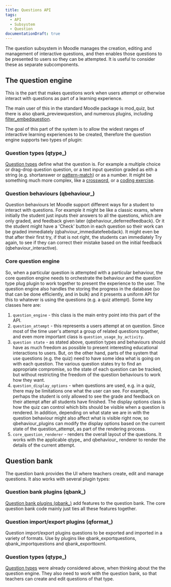 ```yaml
---
title: Questions API
tags:
  - API
  - Subsystem
  - Question
documentationDraft: true
---
```


The question subsystem in Moodle manages the creation, editing and management of interactive questions, and then enables those questions to be presented to users so they can be attempted. It is useful to consider these as separate subcomponents.

## The question engine

This is the part that makes questions work when users attempt or otherwise interact with questions as part of a learning experience.

The main user of this in the standard Moodle package is mod_quiz, but there is also qbank_previewquestion, and numerous plugins, including [filter_embedquestion](https://moodle.org/plugins/filter_embedquestion).

The goal of this part of the system is to allow the widest ranges of interactive learning experiences to be created, therefore the question engine supports two types of plugin:

### Question types (qtype_)

[Question types](../../plugintypes/qtype/index.md) define what the question is. For example a multiple choice or drag-drop question question, or a text input question graded as eith a string (e.g. shortanswer or [pattern-match](https://moodle.org/plugins/qtype_pmatch)) or as a number. It might be something much more complex, like a [crossword](https://moodle.org/plugins/qtype_crossword), or a [coding exercise](https://moodle.org/plugins/qtype_coderunner).

### Question behaviours (qbehaviour_)

Question behaviours let Moodle support different ways for a student to interact with questions. For example it might be like a classic exams, where initially the student just inputs their answers to all the questions, which are only graded, and feedback given later (qbehaviour_deferredfeedback). Or it the student might have a 'Check' button in each question so their work can be graded immediately (qbahviour_immediatefeebdack). It might even be that after their first try, if that is not right, the students can immediately Try again, to see if they can correct their mistake based on the initial feedback (qbehaviour_interactive).

### Core question engine

So, when a particular question is attempted with a particular behaviour, the core question engine needs to orchestrate the behaviour and the question type plug plugin to work together to present the experience to the user. The question engine also handles the storing the progress in the database (so that can be done efficiently, and in bulk) and it presents a uniform API for this to whatever is using the questions (e.g. a quiz attempt). Some key classes here are:

1. `question_engine` - this class is the main entry point into this part of the API.
2. `question_attempt` - this represents a users attempt at on question. Since most of the time user's attempt a group of related questions together, and even more important class is `question_usage_by_activity`.
3. `question state` - as stated above, question types and behaviours should have as much freedom as possible to present interesting educational interactions to users. But, on the other hand, parts of the system that use questions (e.g. the quiz) need to have some idea what is going on with each question. The various question states try to find an appropriate compromise, so the state of each question can be tracked, but without restricting the freedom of the question behaviours to work how they want.
4. `question_display_options` - when questions are used, e.g. in a quiz, there may be limitations one what the user can see. For example, perhaps the student is only allowed to see the grade and feedback on their attempt after all students have finished. The display options class is how the quiz can control which bits should be visible when a question is rendered. In addition, depending on what state we are in with the question behaviour might also affect what is visible right now, so qbehaviour_plugins can modify the display options based on the current state of the question_attempt, as part of the rendering process.
5. `core_question_renderer` - renders the overall layout of the questions. It works with the applicable qtype_ and qbehaviour_ renderer to render the details of the current attempt.

## Question bank

The question bank provides the UI where teachers create, edit and manage questions. It also works with several plugin types:

### Question bank plugins (qbank_)

[Question bank plugins (qbank_)](../../plugintypes/qbank/index.md) add features to the question bank. The core question bank code mainly just ties all these features together.

### Question import/export plugins (qformat_)

Question import/export plugins questions to be exported and imported in a variety of formats. Use by plugins like qbank_exportquestions, qbank_importquestions and qbank_exporttoxml.

### Question types (qtype_)

[Question types](../../plugintypes/qtype/index.md) were already considered above, when thinking about the the question engine. They also need to work with the question bank, so that teachers can create and edit questions of that type.
